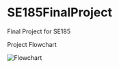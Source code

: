 # SE185FinalProject
Final Project for SE185

Project Flowchart

![Flowchart](https://user-images.githubusercontent.com/34170237/144494821-a700bf50-957a-47c0-a65a-53b89af3f0ce.png)
